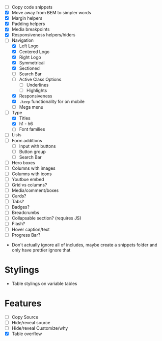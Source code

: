 - [ ] Copy code snippets
- [x] Move away from BEM to simpler words
- [x] Margin helpers
- [x] Padding helpers
- [x] Media breakpoints
- [x] Responsiveness helpers/hiders
- [ ] Navigation
  - [x] Left Logo
  - [x] Centered Logo
  - [x] Right Logo
  - [x] Symmetrical
  - [x] Sectioned
  - [ ] Search Bar
  - [ ] Active Class Options
    - [ ] Underlines
    - [ ] Highlights
  - [x] Responsiveness
  - [x] `.keep` functionality for on mobile
  - [ ] Mega menu
- [ ] Type
  - [x] Titles
  - [x] h1 - h6
  - [ ] Font families
- [ ] Lists
- [ ] Form additions
  - [ ] Input with buttons
  - [ ] Button group
  - [ ] Search Bar
- [ ] Hero boxes
- [ ] Columns with images
- [ ] Columns with icons
- [ ] Youtbue embed
- [ ] Grid vs columns?
- [ ] Media/comment/boxes
- [ ] Cards?
- [ ] Tabs?
- [ ] Badges?
- [ ] Breadcrumbs
- [ ] Collapsable section? (requires JS)
- [ ] Flash?
- [ ] Hover caption/text
- [ ] Progress Bar?

- Don't actually ignore all of includes, maybe create a snippets folder and only
  have prettier ignore that

# Stylings
- Table stylings on variable tables

# Features
- [ ] Copy Source
- [ ] Hide/reveal source
- [ ] Hide/reveal Customize/why
- [x] Table overflow
